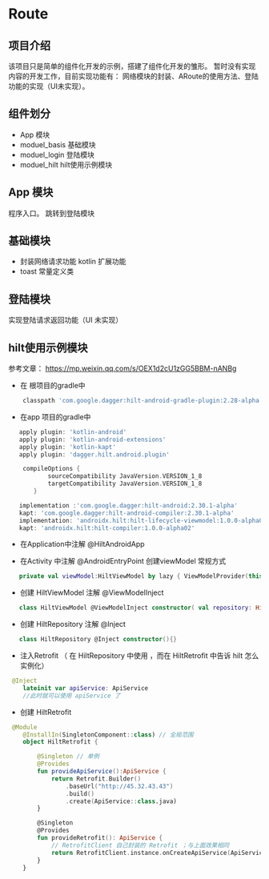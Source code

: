 # Route
## 项目介绍
该项目只是简单的组件化开发的示例，搭建了组件化开发的雏形。 暂时没有实现内容的开发工作，目前实现功能有： 网络模块的封装、ARoute的使用方法、登陆功能的实现（UI未实现）。
## 组件划分
- App 模块
- moduel_basis 基础模块
- moduel_login  登陆模块
- moduel_hilt  hilt使用示例模块
## App 模块
程序入口。
	跳转到登陆模块
## 基础模块
- 封装网络请求功能 kotlin 扩展功能
- toast 常量定义类

## 登陆模块
实现登陆请求返回功能（UI 未实现）

## hilt使用示例模块
 参考文章： https://mp.weixin.qq.com/s/OEX1d2cU1zGG5BBM-nANBg
- 在 根项目的gradle中

```groovy
    classpath 'com.google.dagger:hilt-android-gradle-plugin:2.28-alpha'
```

- 在app 项目的gradle中

```groovy
   apply plugin: 'kotlin-android'
   apply plugin: 'kotlin-android-extensions'
   apply plugin: 'kotlin-kapt'
   apply plugin: 'dagger.hilt.android.plugin'

    compileOptions {
           sourceCompatibility JavaVersion.VERSION_1_8
           targetCompatibility JavaVersion.VERSION_1_8
       }

   implementation :'com.google.dagger:hilt-android:2.30.1-alpha'
   kapt: 'com.google.dagger:hilt-android-compiler:2.30.1-alpha'
   implementation: 'androidx.hilt:hilt-lifecycle-viewmodel:1.0.0-alpha02'
   kapt: 'androidx.hilt:hilt-compiler:1.0.0-alpha02'

```
  
- 在Application中注解  @HiltAndroidApp

- 在Activity 中注解 @AndroidEntryPoint
   创建viewModel  常规方式
   
```kotlin
   private val viewModel:HiltViewModel by lazy { ViewModelProvider(this).get(HiltViewModel::class.java) }
```   

- 创建 HiltViewModel 注解 @ViewModelInject

```kotlin
   class HiltViewModel @ViewModelInject constructor( val repository: HiltRepository) : ViewModel() {}
```

- 创建 HiltRepository 注解 @Inject

```kotlin
   class HiltRepository @Inject constructor(){}

```

- 注入Retrofit （ 在 HiltRepository 中使用 ，而在 HiltRetrofit 中告诉 hilt 怎么实例化）
   
```kotlin
 @Inject
    lateinit var apiService: ApiService
    //此时就可以使用 apiService 了
```
   
- 创建 HiltRetrofit

```kotlin
 @Module
    @InstallIn(SingletonComponent::class) // 全局范围
    object HiltRetrofit {

        @Singleton // 单例
        @Provides
        fun provideApiService():ApiService {
            return Retrofit.Builder()
                .baseUrl("http://45.32.43.43")
                .build()
                .create(ApiService::class.java)
        }

        @Singleton
        @Provides
        fun provideRetrofit(): ApiService {
            // RetrofitClient 自己封装的 Retrofit ；与上面效果相同
            return RetrofitClient.instance.onCreateApiService(ApiService::class.java)
        }
    }
```
